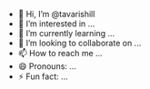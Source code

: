 - 👋 Hi, I’m @tavarishill
- 👀 I’m interested in ...
- 🌱 I’m currently learning ...
- 💞️ I’m looking to collaborate on ...
- 📫 How to reach me ...
- 😄 Pronouns: ...
- ⚡ Fun fact: ...

<!---
tavarishill/tavarishill is a ✨ special ✨ repository because its `README.md` (this file) appears on your GitHub profile.
You can click the Preview link to take a look at your changes.
--->
